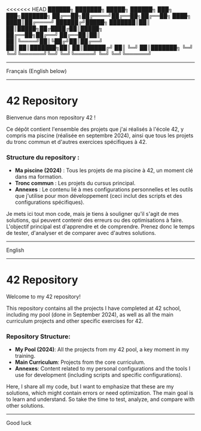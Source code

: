 <<<<<<< HEAD
██████╗ ███████╗ █████╗ ██████╗       ███╗   ███╗███████╗
██╔══██╗██╔════╝██╔══██╗██╔══██╗      ████╗ ████║██╔════╝
██████╔╝█████╗  ███████║██║  ██║█████╗██╔████╔██║█████╗  
██╔══██╗██╔══╝  ██╔══██║██║  ██║╚════╝██║╚██╔╝██║██╔══╝  
██║  ██║███████╗██║  ██║██████╔╝      ██║ ╚═╝ ██║███████╗
╚═╝  ╚═╝╚══════╝╚═╝  ╚═╝╚═════╝       ╚═╝     ╚═╝╚══════╝

---

Français (English below)

---

# 42 Repository

Bienvenue dans mon repository 42 !

Ce dépôt contient l'ensemble des projets que j'ai réalisés à l'école 42, y compris ma piscine (réalisée en septembre 2024), ainsi que tous les projets du tronc commun et d'autres exercices spécifiques à 42.

### Structure du repository :

- **Ma piscine (2024)** : Tous les projets de ma piscine à 42, un moment clé dans ma formation.
- **Tronc commun** : Les projets du cursus principal.
- **Annexes** : Le contenu lié à mes configurations personnelles et les outils que j'utilise pour mon développement (ceci inclut des scripts et des configurations spécifiques).

Je mets ici tout mon code, mais je tiens à souligner qu'il s'agit de mes solutions, qui peuvent contenir des erreurs ou des optimisations à faire. L'objectif principal est d'apprendre et de comprendre. Prenez donc le temps de tester, d'analyser et de comparer avec d'autres solutions.

---

English

---

# 42 Repository

Welcome to my 42 repository!

This repository contains all the projects I have completed at 42 school, including my pool (done in September 2024), as well as all the main curriculum projects and other specific exercises for 42.

### Repository Structure:

- **My Pool (2024)**: All the projects from my 42 pool, a key moment in my training.
- **Main Curriculum**: Projects from the core curriculum.
- **Annexes**: Content related to my personal configurations and the tools I use for development (including scripts and specific configurations).

Here, I share all my code, but I want to emphasize that these are my solutions, which might contain errors or need optimization. The main goal is to learn and understand. So take the time to test, analyze, and compare with other solutions.

---

Good luck
